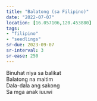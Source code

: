 ```yaml
---
title: "Balatong (sa Filipino)"
date: "2022-07-07"
location: [16.057106,120.453880]
tags:
- "filipino"
- "seedlings"
sr-due: 2023-09-07
sr-interval: 3
sr-ease: 250
---
```

Binuhat niya sa balikat  
Balatong na maitim  
Dala-dala ang sakong  
Sa mga anak iuuwi  
